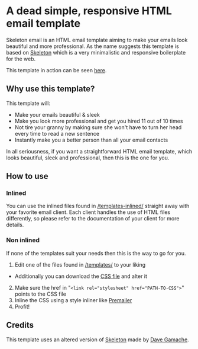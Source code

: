 # A dead simple, responsive HTML email template

Skeleton email is an HTML email template aiming to make your emails look beautiful and more professional. As the name suggests this template is based on [Skeleton](http://getskeleton.com/) which is a very minimalistic and responsive boilerplate for the web.

This template in action can be seen [here](https://artilex.github.io/skeleton-email-template/).

## Why use this template?

This template will:

- Make your emails beautiful & sleek
- Make you look more professional and get you hired 11 out of 10 times
- Not tire your granny by making sure she won't have to turn her head every time to read a new sentence
- Instantly make you a better person than all your email contacts

In all seriousness, if you want a straightforward HTML email template, which looks beautiful, sleek and professional, then this is the one for you.

## How to use

### Inlined

You can use the inlined files found in [/templates-inlined/](templates-inlined/) straight away with your favorite email client. Each client handles the use of HTML files differently, so please refer to the documentation of your client for more details.

### Non inlined

If none of the templates suit your needs then this is the way to go for you.

1. Edit one of the files found in [/templates/](templates/) to your liking
  - Additionally you can download the [CSS file](css/skeleton.css) and alter it
2. Make sure the href in "`<link rel="stylesheet" href="PATH-TO-CSS">`" points to the CSS file
3. Inline the CSS using a style inliner like [Premailer](http://premailer.dialect.ca/)
4. Profit!

## Credits

This template uses an altered version of [Skeleton](http://getskeleton.com/) made by [Dave Gamache](https://twitter.com/dhg).